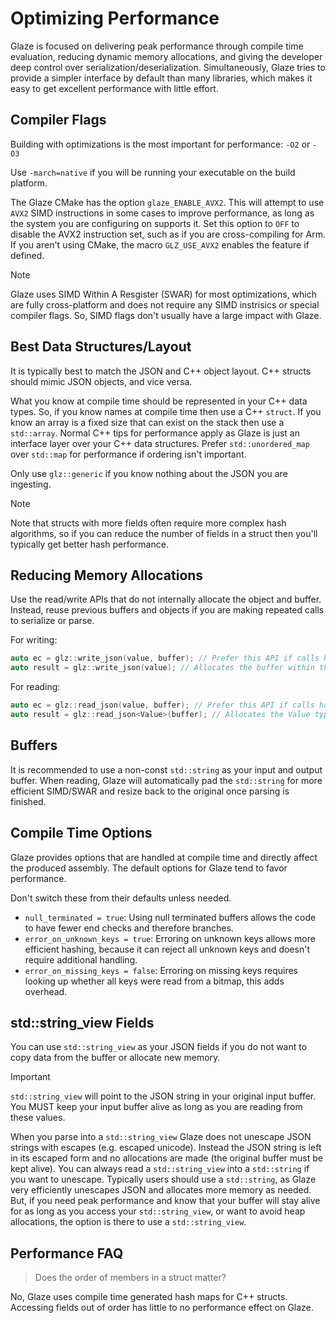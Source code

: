 # Optimizing Performance

Glaze is focused on delivering peak performance through compile time evaluation, reducing dynamic memory allocations, and giving the developer deep control over serialization/deserialization. Simultaneously, Glaze tries to provide a simpler interface by default than many libraries, which makes it easy to get excellent performance with little effort.

## Compiler Flags

Building with optimizations is the most important for performance: `-O2` or `-O3`

Use `-march=native` if you will be running your executable on the build platform.

The Glaze CMake has the option `glaze_ENABLE_AVX2`. This will attempt to use `AVX2` SIMD instructions in some cases to improve performance, as long as the system you are configuring on supports it. Set this option to `OFF` to disable the AVX2 instruction set, such as if you are cross-compiling for Arm. If you aren't using CMake, the macro `GLZ_USE_AVX2` enables the feature if defined.

> [!NOTE]
>
> Glaze uses SIMD Within A Resgister (SWAR) for most optimizations, which are fully cross-platform and does not require any SIMD instrisics or special compiler flags. So, SIMD flags don't usually have a large impact with Glaze.

## Best Data Structures/Layout

It is typically best to match the JSON and C++ object layout. C++ structs should mimic JSON objects, and vice versa.

What you know at compile time should be represented in your C++ data types. So, if you know names at compile time then use a C++ `struct`. If you know an array is a fixed size that can exist on the stack then use a `std::array`. Normal C++ tips for performance apply as Glaze is just an interface layer over your C++ data structures. Prefer `std::unordered_map` over `std::map` for performance if ordering isn't important.

Only use `glz::generic` if you know nothing about the JSON you are ingesting.

> [!NOTE]
>
> Note that structs with more fields often require more complex hash algorithms, so if you can reduce the number of fields in a struct then you'll typically get better hash performance.

## Reducing Memory Allocations

Use the read/write APIs that do not internally allocate the object and buffer. Instead, reuse previous buffers and objects if you are making repeated calls to serialize or parse.

For writing:

```c++
auto ec = glz::write_json(value, buffer); // Prefer this API if calls happen more than once
auto result = glz::write_json(value); // Allocates the buffer within the call
```

For reading:

```c++
auto ec = glz::read_json(value, buffer); // Prefer this API if calls happen more than once
auto result = glz::read_json<Value>(buffer); // Allocates the Value type within the call
```

## Buffers

It is recommended to use a non-const `std::string` as your input and output buffer. When reading, Glaze will automatically pad the `std::string` for more efficient SIMD/SWAR and resize back to the original once parsing is finished.

## Compile Time Options

Glaze provides options that are handled at compile time and directly affect the produced assembly. The default options for Glaze tend to favor performance.

Don't switch these from their defaults unless needed.

- `null_terminated = true`: Using null terminated buffers allows the code to have fewer end checks and therefore branches.
- `error_on_unknown_keys = true`: Erroring on unknown keys allows more efficient hashing, because it can reject all unknown keys and doesn't require additional handling.
- `error_on_missing_keys = false`: Erroring on missing keys requires looking up whether all keys were read from a bitmap, this adds overhead.

## std::string_view Fields

You can use `std::string_view` as your JSON fields if you do not want to copy data from the buffer or allocate new memory.

> [!IMPORTANT]
>
> `std::string_view` will point to the JSON string in your original input buffer. You MUST keep your input buffer alive as long as you are reading from these values.

When you parse into a `std::string_view` Glaze does not unescape JSON strings with escapes (e.g. escaped unicode). Instead the JSON string is left in its escaped form and no allocations are made (the original buffer must be kept alive). You can always read a `std::string_view` into a `std::string` if you want to unescape. Typically users should use a `std::string`, as Glaze very efficiently unescapes JSON and allocates more memory as needed. But, if you need peak performance and know that your buffer will stay alive for as long as you access your `std::string_view`, or want to avoid heap allocations, the option is there to use a `std::string_view`.

## Performance FAQ

> Does the order of members in a struct matter?

No, Glaze uses compile time generated hash maps for C++ structs. Accessing fields out of order has little to no performance effect on Glaze.
